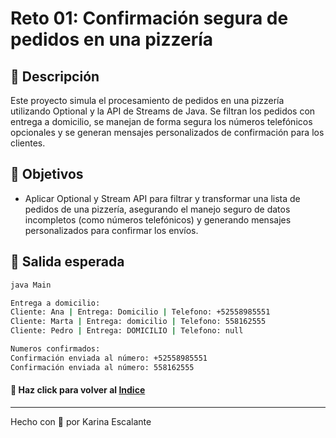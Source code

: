# Reto 01: Confirmación segura de pedidos en una pizzería

## 🤍 Descripción
Este proyecto simula el procesamiento de pedidos en una pizzería utilizando Optional y la API de Streams de Java. Se filtran los pedidos con entrega a domicilio, se manejan de forma segura los números telefónicos opcionales y se generan mensajes personalizados de confirmación para los clientes.
## 🤍 Objetivos
- Aplicar Optional y Stream API para filtrar y transformar una lista de pedidos de una pizzería, asegurando el manejo seguro de datos incompletos (como números telefónicos) y generando mensajes personalizados para confirmar los envíos.
## 🤍 Salida esperada
```bash
java Main

Entrega a domicilio: 
Cliente: Ana | Entrega: Domicilio | Telefono: +52558985551
Cliente: Marta | Entrega: domicilio | Telefono: 558162555
Cliente: Pedro | Entrega: DOMICILIO | Telefono: null

Numeros confirmados: 
Confirmación enviada al número: +52558985551
Confirmación enviada al número: 558162555

```
#### 🤍 Haz click para volver al [Indice](https://github.com/KatyE0/Curso_Java_Intermedio/blob/main/README.md)

---
Hecho con 🤍 por Karina Escalante